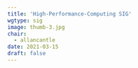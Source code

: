 ```yaml
---
title: 'High-Performance-Computing SIG'
wgtype: sig
image: thumb-3.jpg
chair:
  - allancantle
date: 2021-03-15
draft: false
---
```

